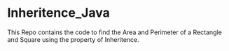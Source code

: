 # Inheritence_Java

This Repo contains the code to find the Area and Perimeter of a Rectangle and Square using the property of Inheritence. 
